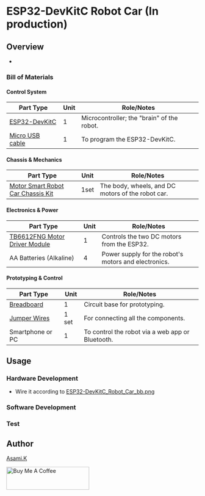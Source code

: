 # ESP32-DevKitC Robot Car (In production)

## Overview

- 


### Bill of Materials

#### Control System

| Part Type                                  | Unit | Role/Notes                                 |
| ------------------------------------------ | ---- | ------------------------------------------ |
| [ESP32-DevKitC](https://amzn.to/4jV1hnT)   | 1    | Microcontroller; the "brain" of the robot. |
| [Micro USB cable](https://amzn.to/4nmvlf5) | 1    | To program the ESP32-DevKitC.              |


#### Chassis & Mechanics

| Part Type                                                    | Unit | Role/Notes                                        |
| ------------------------------------------------------------ | ---- | ------------------------------------------------- |
| [Motor Smart Robot Car Chassis Kit](https://amzn.to/3Ggs4gN) | 1set | The body, wheels, and DC motors of the robot car. |


#### Electronics & Power

| Part Type                                                | Unit | Role/Notes                                           |
| -------------------------------------------------------- | ---- | ---------------------------------------------------- |
| [TB6612FNG Motor Driver Module](https://amzn.to/3I3CAbW) | 1    | Controls the two DC motors from the ESP32.           |
| AA Batteries (Alkaline)                                  | 4    | Power supply for the robot's motors and electronics. |


#### Prototyping & Control

| Part Type                               | Unit  | Role/Notes                                       |
| --------------------------------------- | ----- | ------------------------------------------------ |
| [Breadboard](https://amzn.to/40bMzlk)   | 1     | Circuit base for prototyping.                    |
| [Jumper Wires](https://amzn.to/45voWYC) | 1 set | For connecting all the components.               |
| Smartphone or PC                        | 1     | To control the robot via a web app or Bluetooth. |


## Usage

### Hardware Development

-  Wire it according to [ESP32-DevKitC_Robot_Car_bb.png](https://github.com/asamiile/diy-electronics/blob/main/ESP32-DevKitC_Robot_Car/diagrams/ESP32-DevKitC_Robot_Car_bb.png)


### Software Development

<!-- 1. Open the Arduino IDE.
2. Install "Adafruit NeoPixel by Adafruit" from the menu Tools > Manage Libraries.
3. Write the Arduino_Uno_LED_8x8_led_matrix_art.ino code to Arduino. -->

### Test

<!-- 1. Upload the sketch to the Arduino and connect the power supply.
2. The LED matrix will initialize and display the first pattern.
3. Press the tactile switch to cycle through the display patterns in order.
4. Confirm that all patterns are displayed correctly to complete the test. -->



## Author

[Asami.K](https://asami.tokyo/)

<a href="https://www.buymeacoffee.com/asamiile" target="_blank"><img src="https://cdn.buymeacoffee.com/buttons/v2/default-yellow.png" alt="Buy Me A Coffee" style="height: 60px !important;width: 217px !important;" ></a>
